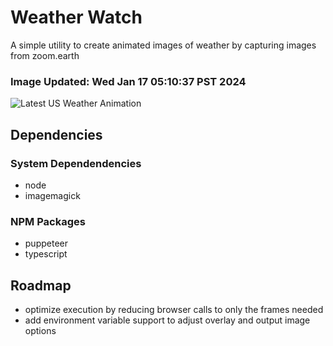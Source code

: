 # Weather Watch

A simple utility to create animated images of weather by capturing images from zoom.earth

### Image Updated: Wed Jan 17 05:10:37 PST 2024

![Latest US Weather Animation](animations/2024-01-17.webp)

## Dependencies
### System Dependendencies
* node
* imagemagick
### NPM Packages
* puppeteer
* typescript

## Roadmap
* optimize execution by reducing browser calls to only the frames needed
* add environment variable support to adjust overlay and output image options
